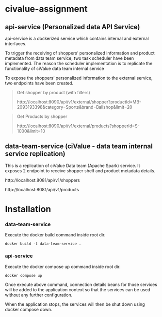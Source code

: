 # civalue-assignment

## api-service (Personalized data API Service)

api-service is a dockerized service which contains internal and external interfaces.

To trigger the receiving of shoppers’ personalized information and product metadata from data team service, two task scheduler have been implemented.
The reason the scheduler implementation is to replicate the functionality of ciValue data team internal service

To expose the shoppers’ personalized information to the external service, two endpoints have been created.

> Get shopper by product (with filters)
>
>http://localhost:8090/api/v1/external/shopper?productId=MB-2093193398&category=Sports&brand=Ballshop&limit=20


> Get Products by shopper
> 
>http://localhost:8090/api/v1/external/products?shopperId=S-1000&limit=10


## data-team-service (ciValue - data team internal service replication)

This is a replication of ciValue Data team (Apache Spark) service. 
It exposes 2 endpoint to receive shopper shelf and product metadata details.

http://localhost:8081/api/v1/shoppers

http://localhost:8081/api/v1/products

# Installation

### data-team-service

Execute the docker build command inside root dir.
```
docker build -t data-team-service .
```

### api-service

Execute the docker compose up command inside root dir.

```
docker compose up
```
Once execute above command, connection details beans for those services will be added to the application context so that 
the services can be used without any further configuration.

When the application stops, the services will then be shut down using docker compose down.
